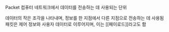 Packet
컴퓨터 네트워크에서 데이터를 전송하는 데 사용되는 단위

데이터의 작은 조각을 나타내며, 정보를 한 지점에서 다른 지점으로 전송하는 데 사용됨
패킷은 제어 정보와 사용자 데이터로 이루어지며, 이는 [[페이로드]]라고도 함